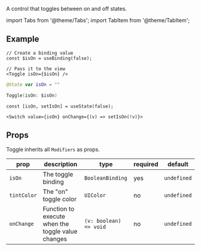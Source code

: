 ---
---

A control that toggles between on and off states.

import Tabs from '@theme/Tabs';
import TabItem from '@theme/TabItem';

## Example

<Tabs>
<TabItem value="srn" label="swiftui-react-native">

```tsx
// Create a binding value
const $isOn = useBinding(false);
```

```tsx
// Pass it to the view
<Toggle isOn={$isOn} />
```

</TabItem>
<TabItem value="swiftui" label="SwiftUI">

```swift
@State var isOn = ""
```

```swift
Toggle(isOn: $isOn)
```

</TabItem>
<TabItem value="react-native" label="React Native">

```tsx
const [isOn, setIsOn] = useState(false);
```

```tsx
<Switch value={isOn} onChange={(v) => setIsOn(!v)}>
```

</TabItem>
</Tabs>

## Props

Toggle inherits all `Modifiers` as props.

| prop        | description                                       | type                   | required | default     |
| ----------- | ------------------------------------------------- | ---------------------- | -------- | ----------- |
| `isOn`      | The toggle binding                                | `BooleanBinding`       | yes      | `undefined` |
| `tintColor` | The "on" toggle color                             | `UIColor`              | no       | `undefined` |
| `onChange`  | Function to execute when the toggle value changes | `(v: boolean) => void` | no       | `undefined` |
